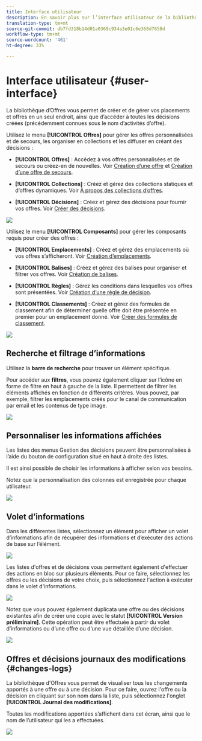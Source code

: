 ```yaml
---
title: Interface utilisateur
description: En savoir plus sur l’interface utilisateur de la bibliothèque des offres.
translation-type: tm+mt
source-git-commit: db7fd318b14d01a0369c934a3e01c6e368d7658d
workflow-type: tm+mt
source-wordcount: '461'
ht-degree: 33%

---
```


# Interface utilisateur {#user-interface}

La bibliothèque d’Offres vous permet de créer et de gérer vos placements et offres en un seul endroit, ainsi que d’accéder à toutes les décisions créées (précédemment connues sous le nom d’activités d’offre).

Utilisez le menu **[!UICONTROL Offres]** pour gérer les offres personnalisées et de secours, les organiser en collections et les diffuser en créant des décisions :

* **[!UICONTROL Offres]** : Accédez à vos offres personnalisées et de secours ou créez-en de nouvelles. Voir [Création d’une offre](../offer-library/creating-personalized-offers.md) et [Création d’une offre de secours](../offer-library/creating-fallback-offers.md).

* **[!UICONTROL Collections]** : Créez et gérez des collections statiques et d’offres dynamiques. Voir [À propos des collections d’offres](../offer-library/creating-collections.md).

* **[!UICONTROL Décisions]** : Créez et gérez des décisions pour fournir vos offres. Voir [Créer des décisions](../offer-activities/create-offer-activities.md).

![](../../assets/offers_menu.png)

Utilisez le menu **[!UICONTROL Composants]** pour gérer les composants requis pour créer des offres :

* **[!UICONTROL Emplacements]** : Créez et gérez des emplacements où vos offres s’afficheront. Voir [Création d’emplacements](../offer-library/creating-placements.md).

* **[!UICONTROL Balises]** : Créez et gérez des balises pour organiser et filtrer vos offres. Voir [Création de balises](../offer-library/creating-tags.md).

* **[!UICONTROL Règles]** : Gérez les conditions dans lesquelles vos offres sont présentées. Voir [Création d’une règle de décision](../offer-library/creating-decision-rules.md).

* **[!UICONTROL Classements]** : Créez et gérez des formules de classement afin de déterminer quelle offre doit être présentée en premier pour un emplacement donné. Voir [Créer des formules de classement](../offer-library/create-ranking-formulas.md).

![](../../assets/offer_activities.png)

## Recherche et filtrage d’informations

Utilisez la **barre de recherche** pour trouver un élément spécifique.

Pour accéder aux **filtres**, vous pouvez également cliquer sur l’icône en forme de filtre en haut à gauche de la liste. Il permettent de filtrer les éléments affichés en fonction de différents critères. Vous pouvez, par exemple, filtrer les emplacements créés pour le canal de communication par email et les contenus de type image.

![](../../assets/filters.png)

## Personnaliser les informations affichées

Les listes des menus Gestion des décisions peuvent être personnalisées à l’aide du bouton de configuration situé en haut à droite des listes.

Il est ainsi possible de choisir les informations à afficher selon vos besoins.

Notez que la personnalisation des colonnes est enregistrée pour chaque utilisateur.

![](../../assets/columns.png)

## Volet d’informations

Dans les différentes listes, sélectionnez un élément pour afficher un volet d’informations afin de récupérer des informations et d’exécuter des actions de base sur l’élément.

![](../../assets/information-pane.png)

Les listes d&#39;offres et de décisions vous permettent également d&#39;effectuer des actions en bloc sur plusieurs éléments. Pour ce faire, sélectionnez les offres ou les décisions de votre choix, puis sélectionnez l&#39;action à exécuter dans le volet d&#39;informations.

![](../../assets/bulk-actions.png)

Notez que vous pouvez également duplicata une offre ou des décisions existantes afin de créer une copie avec le statut **[!UICONTROL Version préliminaire]**. Cette opération peut être effectuée à partir du volet d’informations ou d’une offre ou d’une vue détaillée d’une décision.

![](../../assets/duplicate-offer.png)

## Offres et décisions journaux des modifications {#changes-logs}

La bibliothèque d&#39;Offres vous permet de visualiser tous les changements apportés à une offre ou à une décision. Pour ce faire, ouvrez l&#39;offre ou la décision en cliquant sur son nom dans la liste, puis sélectionnez l&#39;onglet **[!UICONTROL Journal des modifications]**.

Toutes les modifications apportées s’affichent dans cet écran, ainsi que le nom de l’utilisateur qui les a effectuées.

![](../../assets/change-logs.png)
